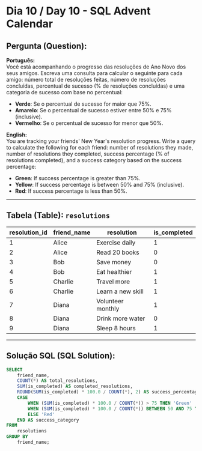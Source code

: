 # Dia 10 / Day 10 - SQL Advent Calendar

## Pergunta (Question):
**Português:**  
Você está acompanhando o progresso das resoluções de Ano Novo dos seus amigos. Escreva uma consulta para calcular o seguinte para cada amigo: número total de resoluções feitas, número de resoluções concluídas, percentual de sucesso (% de resoluções concluídas) e uma categoria de sucesso com base no percentual:
- **Verde**: Se o percentual de sucesso for maior que 75%.
- **Amarelo**: Se o percentual de sucesso estiver entre 50% e 75% (inclusive).
- **Vermelho**: Se o percentual de sucesso for menor que 50%.

**English:**  
You are tracking your friends' New Year's resolution progress. Write a query to calculate the following for each friend: number of resolutions they made, number of resolutions they completed, success percentage (% of resolutions completed), and a success category based on the success percentage:
- **Green**: If success percentage is greater than 75%.
- **Yellow**: If success percentage is between 50% and 75% (inclusive).
- **Red**: If success percentage is less than 50%.

---

## Tabela (Table): `resolutions`

| resolution_id | friend_name | resolution           | is_completed |
|---------------|-------------|----------------------|--------------|
| 1             | Alice       | Exercise daily       | 1            |
| 2             | Alice       | Read 20 books        | 0            |
| 3             | Bob         | Save money           | 0            |
| 4             | Bob         | Eat healthier        | 1            |
| 5             | Charlie     | Travel more          | 1            |
| 6             | Charlie     | Learn a new skill    | 1            |
| 7             | Diana       | Volunteer monthly    | 1            |
| 8             | Diana       | Drink more water     | 0            |
| 9             | Diana       | Sleep 8 hours        | 1            |

---

## Solução SQL (SQL Solution):
```sql
SELECT 
    friend_name,
    COUNT(*) AS total_resolutions,
    SUM(is_completed) AS completed_resolutions,
    ROUND(SUM(is_completed) * 100.0 / COUNT(*), 2) AS success_percentage,
    CASE
        WHEN (SUM(is_completed) * 100.0 / COUNT(*)) > 75 THEN 'Green'
        WHEN (SUM(is_completed) * 100.0 / COUNT(*)) BETWEEN 50 AND 75 THEN 'Yellow'
        ELSE 'Red'
    END AS success_category
FROM 
    resolutions
GROUP BY 
    friend_name;
